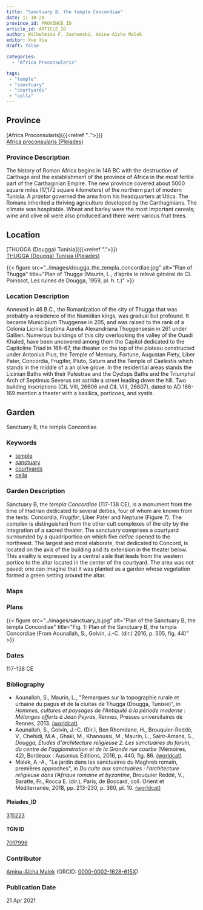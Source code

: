 ```yaml
---
title: "Sanctuary B, the templa Concordiae"
date: 11-10-20
province_id: PROVINCE_ID
article_id: ARTICLE_ID
author: Wilhelmina F. Jashemski, Amina-Aïcha Malek
editor: Xue Xia
draft: false

categories:
  - "Africa Proconsularis"

tags:
 - "temple"
 - "sanctuary"
 - "courtyards"
 - "cella"
---
```


## Province
[Africa Proconsularis]({{<relref "..">}}) \
[Africa proconsularis (Pleiades)](https://pleiades.stoa.org/places/991341)

### Province Description

The history of Roman Africa begins in 146 BC with the destruction of Carthage and the establishment of the province of Africa in the most fertile part of the Carthaginian Empire. The new province covered about 5000 square miles (17,172 square kilometers) of the northern part of modern Tunisia. A *praetor* governed the area from his headquarters at Utica. The Romans inherited a thriving agriculture developed by the Carthaginians. The  climate was hospitable. Wheat and barley were the most important cereals; wine and olive oil were also produced and there were various fruit trees.

## Location
[THUGGA (Dougga) Tunisia]({{<relref ".">}}) \
[THUGGA (Dougga) Tunisia (Pleiades)](https://pleiades.stoa.org/places/315223)


{{< figure src="../images/dougga_the_templa_concordiae.jpg" alt="Plan of Thugga" title="Plan of Thugga (Maurin, L.,  d’après le relevé général de Cl. Poinssot, Les ruines de Dougga, 1959, pl. h. t.)" >}}

### Location Description

Annexed in 46 B.C., the Romanization of the city of Thugga that was probably a residence of the Numidian kings, was gradual but profound. It became Municipium Thuggense in 205, and was raised to the rank of a Colonia Licinia Septima Aurelia Alexandriana Thuggensesin in 261 under Gallien. Numerous buildings of this city overlooking the valley of the Ouadi Khaled, have been uncovered among them the Capitol dedicated to the Capitoline Triad in 166-67, the theater on the top of the plateau constructed under Antonius Pius, the Temple of Mercury, Fortune, Augustan Piety, Liber Pater, Concordia, Frugifer, Pluto, Saturn and the Temple of Caelestis which stands in the middle of a an olive grove. In the residential areas stands the Licinian Baths with their Palestrae and the Cyclops Baths and the Triumphal Arch of Septimus Severus set astride a street leading down the hill. Two building inscriptions (CIL VIII, 26606 and CIL VIII, 26607), dated to AD 166-169 mention a theater with a basilica, porticoes, and xystis.

## Garden

Sanctuary B, the templa Concordiae

### Keywords

- [temple](#)
- [sanctuary](#)
- [courtyards](http://vocab.getty.edu/page/aat/300004095)
- [cella](#)

### Garden Description

Sanctuary B, the *templa Concordiae* (117-138 CE), is a monument from the time of Hadrian dedicated to several deities, four of whom are known from the texts: Concordia, *Frugifer*, Liber Pater and Neptune (Figure 7). The complex is distinguished from the other cult complexes of the city by the integration of a sacred theater.
The sanctuary comprises a courtyard surrounded by a quadriportico on which five *cellae* opened to the northwest. The largest and most elaborate, that dedicated to Concord, is located on the axis of the building and its extension in the theater below. This axiality is expressed by a central aisle that leads from the western portico to the altar located in the center of the courtyard. The area was not paved; one can imagine that it was planted as a garden whose vegetation formed a green setting around the altar.


### Maps

### Plans

{{< figure src="../images/sanctuary_b.jpg" alt="Plan of the Sanctuary B, the templa Concordiae" title="Fig. 1: Plan of the Sanctuary B, the templa Concordiae (From Aounallah, S., Golvin, J.-C. (dir.) 2016, p. 505, fig. 44)" >}}

### Dates

117-138 CE

### Bibliography

* Aounallah, S., Maurin, L., "Remarques sur la topographie rurale et urbaine du pagus et de la ciuitas de Thugga (Dougga, Tunisie)", in *Hommes, cultures et paysages de l'Antiquité à la période moderne : Mélanges offerts à Jean Peyras*, Rennes, Presses universitaires de Rennes, 2013. [(worldcat)](http://www.worldcat.org/oclc/7380877046)
* Aounallah, S., Golvin, J.-C. (Dir.), Ben Rhomdane, H., Brouquier-Reddé, V., Chehidi, M.A., Ghaki, M., Khanoussi, M., Maurin, L., Saint-Amans, S., *Dougga, Études d'architecture religieuse 2. Les sanctuaires du forum, du centre de l'agglomération et de la Grande rue courbe* (Mémoires, 42), Bordeaux : Ausonius Éditions, 2016, p. 440, fig. 86. [(worldcat)](http://www.worldcat.org/oclc/957698433)
* Malek, A.-A., "Le jardin dans les sanctuaires du Maghreb romain, premières approches", in *Du culte aux sanctuaires : l’architecture religieuse dans l’Afrique romaine et byzantine*, Brouquier Reddé, V., Baratte, Fr.,  Rocca E. (dir.), Paris, de Boccard, coll. Orient et Méditerranée, 2018, pp. 213-230, p. 360, pl. 10. [(worldcat)](http://www.worldcat.org/oclc/1028897747)

#### Pleiades_ID

[315223](https://pleiades.stoa.org/places/315223)

#### TGN ID

[7017996](http://vocab.getty.edu/page/tgn/7017996)

### Contributor
[Amina-Aïcha Malek](http://worldcat.org/identities/lccn-n2012075871/) (ORCID: [0000-0002-1628-615X](https://orcid.org/0000-0002-1628-615X))

### Publication Date
21 Apr 2021
